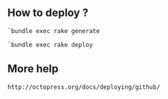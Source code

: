 ## How to deploy ?

	`bundle exec rake generate

	`bundle exec rake deploy

## More help

	http://octopress.org/docs/deploying/github/